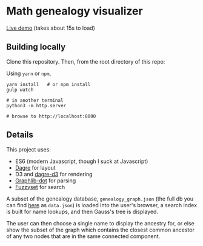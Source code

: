 # Math genealogy visualizer

[Live demo](https://j2kun.github.io/math-genealogy/index.html) (takes about 15s to
load)

## Building locally

Clone this repository. Then, from the root directory of this repo:

Using `yarn` or `npm`,

```
yarn install   # or npm install
gulp watch

# in another terminal
python3 -m http.server

# browse to http://localhost:8000
```

## Details

This project uses:

 - ES6 (modern Javascript, though I suck at Javascript)
 - [Dagre](https://github.com/cpettitt/dagre) for layout
 - D3 and [dagre-d3](https://github.com/cpettitt/dagre-d3/) for rendering
 - [Graphlib-dot](https://github.com/cpettitt/graphlib-dot) for parsing
 - [Fuzzyset](https://github.com/Glench/fuzzyset.js) for search

A subset of the genealogy database, `genealogy_graph.json` (the full db you can
find [here](https://github.com/j2kun/math-genealogy-scraper) as `data.json`) is
loaded into the user's browser, a search index is built for name lookups,
and then Gauss's tree is displayed.

The user can then choose a single name to display the ancestry for, or else 
show the subset of the graph which contains the closest common ancestor of any
two nodes that are in the same connected component.
